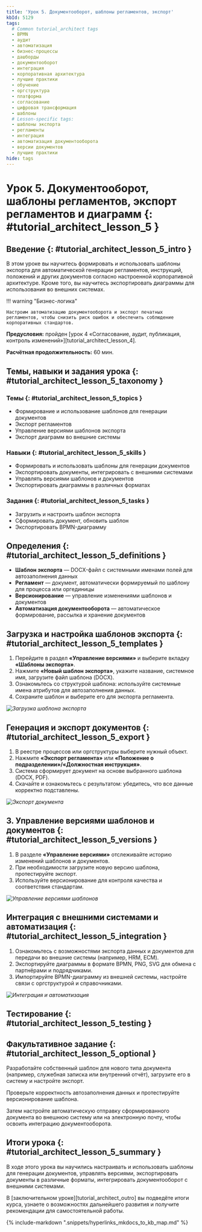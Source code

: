 ```yaml
---
title: 'Урок 5. Документооборот, шаблоны регламентов, экспорт'
kbId: 5129
tags:
  # Common tutorial_architect tags
  - BPMN
  - аудит
  - автоматизация
  - бизнес-процессы
  - дашборды
  - документооборот
  - интеграция
  - корпоративная архитектура
  - лучшие практики
  - обучение
  - оргструктура
  - платформа
  - согласование
  - цифровая трансформация
  - шаблоны
  # Lesson-specific tags:
  - шаблоны экспорта
  - регламенты
  - интеграция
  - автоматизация документооборота
  - версии документов
  - лучшие практики
hide: tags
---
```


# Урок 5. Документооборот, шаблоны регламентов, экспорт регламентов и диаграмм {: #tutorial_architect_lesson_5 }

## Введение {: #tutorial_architect_lesson_5_intro }

В этом уроке вы научитесь формировать и использовать шаблоны экспорта для автоматической генерации регламентов, инструкций, положений и других документов согласно настроенной корпоративной архитектуре. Кроме того, вы научитесь экспортировать диаграммы для использования во внешних системах.

!!! warning "Бизнес-логика"

    Настроим автоматизацию документооборота и экспорт печатных регламентов, чтобы снизить риск ошибок и обеспечить соблюдение корпоративных стандартов.

**Предусловия:** пройден [урок 4 «Согласование, аудит, публикация, контроль изменений»][tutorial_architect_lesson_4].

**Расчётная продолжительность:** 60 мин.

## Темы, навыки и задания урока {: #tutorial_architect_lesson_5_taxonomy }

### Темы {: #tutorial_architect_lesson_5_topics }

- Формирование и использование шаблонов для генерации документов
- Экспорт регламентов
- Управление версиями шаблонов экспорта
- Экспорт диаграмм во внешние системы

### Навыки {: #tutorial_architect_lesson_5_skills }

- Формировать и использовать шаблоны для генерации документов
- Экспортировать документы, интегрировать с внешними системами
- Управлять версиями шаблонов и документов
- Экспортировать диаграммы в различных форматах

### Задания {: #tutorial_architect_lesson_5_tasks }

- Загрузить и настроить шаблон экспорта
- Сформировать документ, обновить шаблон
- Экспортировать BPMN-диаграмму

<div class="admonition question" markdown="block">

## Определения {: #tutorial_architect_lesson_5_definitions }

- **Шаблон экспорта** — DOCX-файл с системными именами полей для автозаполнения данных
- **Регламент** — документ, автоматически формируемый по шаблону для процесса или оргединицы
- **Версионирование** — управление изменениями шаблонов и документов
- **Автоматизация документооборота** — автоматическое формирование, рассылка и хранение документов

</div>

## Загрузка и настройка шаблонов экспорта {: #tutorial_architect_lesson_5_templates }

1. Перейдите в раздел **«Управление версиями»** и выберите вкладку **«Шаблоны экспорта»**.
2. Нажмите **«Новый шаблон экспорта»**, укажите название, системное имя, загрузите файл шаблона (DOCX).
3. Ознакомьтесь со структурой шаблона: используйте системные имена атрибутов для автозаполнения данных.
4. Сохраните шаблон и выберите его для экспорта регламента.

_![Загрузка шаблона экспорта](img/lesson_5_upload_template.png)_

## Генерация и экспорт документов {: #tutorial_architect_lesson_5_export }

1. В реестре процессов или оргструктуры выберите нужный объект.
2. Нажмите **«Экспорт регламента»** или **«Положение о подразделении»/«Должностная инструкция»**.
3. Система сформирует документ на основе выбранного шаблона (DOCX, PDF).
4. Скачайте и ознакомьтесь с результатом: убедитесь, что все данные корректно подставлены.

_![Экспорт документа](img/lesson_5_export_doc.png)_

## 3. Управление версиями шаблонов и документов {: #tutorial_architect_lesson_5_versions }

1. В разделе **«Управление версиями»** отслеживайте историю изменений шаблонов и документов.
2. При необходимости загрузите новую версию шаблона, протестируйте экспорт.
3. Используйте версионирование для контроля качества и соответствия стандартам.

_![Управление версиями шаблонов](img/lesson_5_template_versions.png)_

## Интеграция с внешними системами и автоматизация {: #tutorial_architect_lesson_5_integration }

1. Ознакомьтесь с возможностями экспорта данных и документов для передачи во внешние системы (например, HRM, ECM).
2. Экспортируйте диаграммы в формате BPMN, PNG, SVG для обмена с партнёрами и подрядчиками.
3. Импортируйте BPMN-диаграмму из внешней системы, настройте связи с оргструктурой и справочниками.

_![Интеграция и автоматизация](img/lesson_5_integration.png)_

## Тестирование {: #tutorial_architect_lesson_5_testing }

<!-- заполнить раздел пошаговыми инструкциями -->

## Факультативное задание {: #tutorial_architect_lesson_5_optional }

Разработайте собственный шаблон для нового типа документа (например, служебная записка или внутренний отчёт), загрузите его в систему и настройте экспорт.

Проверьте корректность автозаполнения данных и протестируйте версионирование шаблона.

Затем настройте автоматическую отправку сформированного документа во внешнюю систему или на электронную почту, чтобы освоить интеграцию документооборота.

## Итоги урока {: #tutorial_architect_lesson_5_summary }

В ходе этого урока вы научились настраивать и использовать шаблоны для генерации документов, управлять версиями, экспортировать документы в различные форматы, интегрировать документооборот с внешними системами.

В [заключительном уроке][tutorial_architect_outro] вы подведёте итоги курса, узнаете о возможностях дальнейшего развития и получите рекомендации для самостоятельной работы.

{% include-markdown ".snippets/hyperlinks_mkdocs_to_kb_map.md" %}
